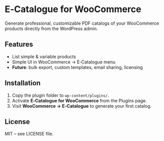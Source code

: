 # E‑Catalogue for WooCommerce

Generate professional, customizable PDF catalogs of your WooCommerce products directly from the WordPress admin.

## Features

- List simple & variable products
- Simple UI in WooCommerce → E‑Catalogue menu
- **Future**: bulk export, custom templates, email sharing, licensing

## Installation

1. Copy the plugin folder to `wp-content/plugins/`.
2. Activate **E‑Catalogue for WooCommerce** from the Plugins page.
3. Visit **WooCommerce → E‑Catalogue** to generate your first catalog.

## License

MIT – see LICENSE file.
